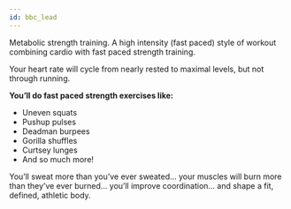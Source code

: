 ```yaml
---
id: bbc_lead
---
```


Metabolic strength training. A high intensity (fast paced) style of workout combining cardio with fast paced strength training.

Your heart rate will cycle from nearly rested to maximal levels, but not through running.

**You’ll do fast paced strength exercises like:**

- Uneven squats
- Pushup pulses
- Deadman burpees
- Gorilla shuffles
- Curtsey lunges
- And so much more!

You’ll sweat more than you’ve ever sweated… your muscles will burn more than they’ve ever burned… you’ll improve coordination… and shape a fit, defined, athletic body.
